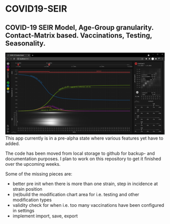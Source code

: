 # COVID19-SEIR
## COVID-19 SEIR Model, Age-Group granularity. Contact-Matrix based. Vaccinations, Testing, Seasonality.
![alt text](https://github.com/the-butcher/COVID19-SEIR/blob/master/src/main/webapp/assets/screenshot01.png?raw=true)
This app currently is in a pre-alpha state where various features yet have to added.

The code has been moved from local storage to github for backup- and documentation purposes. I plan to work on this repository to get it finished over the upcoming weeks.

Some of the missing pieces are:
- better pre init when there is more than one strain, step in incidence at strain position
- (re)build the modification chart area for i.e. testing and other modification types
- validity check for when i.e. too many vaccinations have been configured in settings
- implement import, save, export